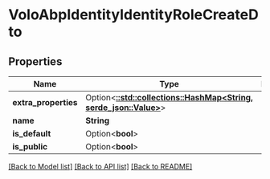 # VoloAbpIdentityIdentityRoleCreateDto

## Properties

Name | Type | Description | Notes
------------ | ------------- | ------------- | -------------
**extra_properties** | Option<[**::std::collections::HashMap<String, serde_json::Value>**](serde_json::Value.md)> |  | [optional][readonly]
**name** | **String** |  | 
**is_default** | Option<**bool**> |  | [optional]
**is_public** | Option<**bool**> |  | [optional]

[[Back to Model list]](../README.md#documentation-for-models) [[Back to API list]](../README.md#documentation-for-api-endpoints) [[Back to README]](../README.md)


